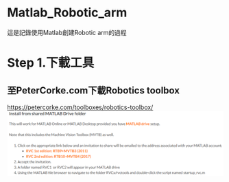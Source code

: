 # Matlab_Robotic_arm
這是記錄使用Matlab創建Robotic arm的過程

# Step 1.下載工具 
## 至PeterCorke.com下載Robotics toolbox 
https://petercorke.com/toolboxes/robotics-toolbox/
![Image text](https://raw.githubusercontent.com/Smile030/img_folder/main/Matlab/Download%20Robotics%20toolbox.PNG)

